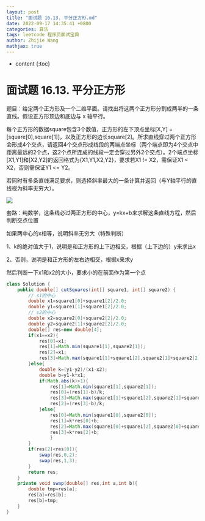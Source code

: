 ```yaml
---
layout: post
title: "面试题 16.13. 平分正方形.md"
date: 2022-09-17 14:35:41 +0800
categories: 算法
tags: leetcode 程序员面试宝典
author: Zhijie Wang
mathjax: true
---
```



* content
{:toc}














# 面试题 16.13. 平分正方形

题目：给定两个正方形及一个二维平面。请找出将这两个正方形分割成两半的一条直线。假设正方形顶边和底边与 x 轴平行。

每个正方形的数据square包含3个数值，正方形的左下顶点坐标[X,Y] = [square[0],square[1]]，以及正方形的边长square[2]。所求直线穿过两个正方形会形成4个交点，请返回4个交点形成线段的两端点坐标（两个端点即为4个交点中距离最远的2个点，这2个点所连成的线段一定会穿过另外2个交点）。2个端点坐标[X1,Y1]和[X2,Y2]的返回格式为{X1,Y1,X2,Y2}，要求若X1 != X2，需保证X1 < X2，否则需保证Y1 <= Y2。

若同时有多条直线满足要求，则选择斜率最大的一条计算并返回（与Y轴平行的直线视为斜率无穷大）。



![](D:/下载/youdaonote-pull-master/youdaonote-pull-master/youdaonote/youdaonote-images/WEBRESOURCE0ae7084df7256c22765a5ed6e8ddd811.png)

套路：纯数学，这条线必过两正方形的中心，y=kx+b来求解这条直线方程，然后判断交点位置

如果两中心的x相等，说明斜率无穷大（特殊判断）

1、k的绝对值大于1，说明是和正方形的上下边相交，根据（上下边的）y来求出x

2、否则，说明是和正方形的左右边相交，根据x来求y

然后判断一下x1和x2的大小，要求小的在前面作为第一个点

```java
class Solution {
    public double[] cutSquares(int[] square1, int[] square2) {
        // s1的中心
        double x1=square1[0]+square1[2]/2.0;
        double y1=square1[1]+square1[2]/2.0;
        // s2的中心
        double x2=square2[0]+square2[2]/2.0;
        double y2=square2[1]+square2[2]/2.0;
        double[] res=new double[4];
        if(x1==x2){
            res[0]=x1;
            res[1]=Math.min(square1[1],square2[1]);
            res[2]=x1;
            res[3]=Math.max(square1[1]+square1[2],square2[1]+square2[2]);
        }else{
            double k=(y1-y2)/(x1-x2);
            double b=y1-k*x1;
            if(Math.abs(k)>1){
                res[1]=Math.min(square1[1],square2[1]);
                res[0]=(res[1]-b)/k;
                res[3]=Math.max(square1[1]+square1[2],square2[1]+square2[2]);
                res[2]=(res[3]-b)/k;
            }else{
                res[0]=Math.min(square1[0],square2[0]);
                res[1]=k*res[0]+b;
                res[2]=Math.max(square1[0]+square1[2],square2[0]+square2[2]);
                res[3]=k*res[2]+b;
                }
        }
        if(res[2]<res[0]){
            swap(res,0,2);
            swap(res,1,3);
        }
        return res;
    }
    private void swap(double[] res,int a,int b){
        double tmp=res[a];
        res[a]=res[b];
        res[b]=tmp;
    }
}
```


